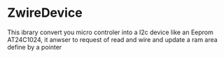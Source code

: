 # ZwireDevice

This ibrary convert you micro controler into a I2c device like an Eeprom AT24C1024, it anwser to request of read and wire and update a ram area define by a pointer


## 